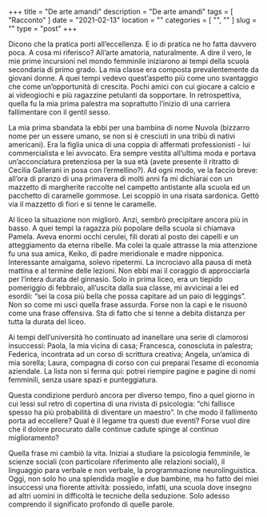 +++
title = "De arte amandi"
description = "De arte amandi"
tags = [ "Racconto" ]
date = "2021-02-13"
location = ""
categories = [
  "",
  ""
]
slug = ""
type = "post"
+++

Dicono che la pratica porti all’eccellenza. E io di pratica ne ho fatta davvero poca. A cosa mi riferisco? All’arte amatoria, naturalmente. A dire il vero, le mie prime incursioni nel mondo femminile iniziarono ai tempi della scuola secondaria di primo grado. La mia classe era composta prevalentemente da giovani donne. A quei tempi vedevo quest’aspetto più come uno svantaggio che come un’opportunità di crescita. Pochi amici con cui giocare a calcio e ai videogiochi e più ragazzine petulanti da sopportare. In retrospettiva, quella fu la mia prima palestra ma soprattutto l’inizio di una carriera fallimentare con il gentil sesso. 

La mia prima sbandata la ebbi per una bambina di nome Nuvola (bizzarro nome per un essere umano, se non si è cresciuti in una tribù di nativi americani). Era la figlia unica di una coppia di affermati professionisti - lui commercialista e lei avvocato. Era sempre vestita all’ultima moda e portava un’acconciatura pretenziosa per la sua età (avete presente il ritratto di Cecilia Gallerani in posa con l’ermellino?). Ad ogni modo, ve la faccio breve: all’ora di pranzo di una primavera di molti anni fa mi dichiarai con un mazzetto di margherite raccolte nel campetto antistante alla scuola ed un pacchetto di caramelle gommose.  Lei scoppiò in una risata sardonica. Gettò via il mazzetto di fiori e si tenne le caramelle.  

Al liceo la situazione non migliorò. Anzi, sembrò precipitare ancora più in basso. A quei tempi la ragazza più popolare della scuola si chiamava Pamela. Aveva enormi occhi cerulei, fili dorati al posto dei capelli e un atteggiamento da eterna ribelle. Ma colei la quale attrasse la mia attenzione fu una sua amica, Keiko, di padre meridionale e madre nipponica. Interessante amalgama, solevo ripetermi. La incrociavo alla pausa di metà mattina e al termine delle lezioni. Non ebbi mai il coraggio di approcciarla per l’intera durata del ginnasio. Solo in prima liceo, era un tiepido pomeriggio di febbraio, all’uscita dalla sua classe, mi avvicinai a lei ed esordii: “sei la cosa più bella che possa capitare ad un paio di leggings”. Non so come mi uscì quella frase assurda. Forse non la capì e le risuonò come una frase offensiva. Sta di fatto che si tenne a debita distanza per tutta la durata del liceo.

Ai tempi dell’università ho continuato ad inanellare una serie di clamorosi insuccessi: Paola, la mia vicina di casa; Francesca, conosciuta in palestra; Federica, incontrata ad un corso di scrittura creativa; Angela, un’amica di mia sorella; Laura, compagna di corso con cui preparai l’esame di economia aziendale. La lista non si ferma qui: potrei riempire pagine e pagine di nomi femminili, senza usare spazi e punteggiatura.

Questa condizione perdurò ancora per diverso tempo, fino a quel giorno in cui lessi sul retro di copertina di una rivista di psicologia: “chi fallisce spesso ha più probabilità di diventare un maestro”.  In che modo il fallimento porta ad eccellere? Qual è il legame tra questi due eventi? Forse vuol dire che il dolore procurato dalle continue cadute spinge al continuo miglioramento?

Quella frase mi cambiò la vita. Iniziai a studiare la psicologia femminile, le scienze sociali (con particolare riferimento alle relazioni sociali), il linguaggio para verbale e non verbale, la programmazione neurolinguistica. Oggi, non solo ho una splendida moglie e due bambine, ma ho fatto dei miei insuccessi una fiorente attività: possiedo, infatti, una scuola dove insegno ad altri uomini in difficoltà le tecniche della seduzione. Solo adesso comprendo il significato profondo di quelle parole.
